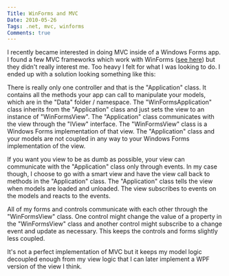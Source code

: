 ```yaml
---
Title: WinForms and MVC
Date: 2010-05-26
Tags: .net, mvc, winforms 
Comments: true
---
```


I recently became interested in doing MVC inside of a Windows Forms app. I found a few MVC frameworks which work with WinForms ([see here](http://stackoverflow.com/questions/2406/looking-for-a-mvc-sample-for-winforms)) but they didn't really interest me. Too heavy I felt for what I was looking to do. I ended up with a solution looking something like this:

There is really only one controller and that is the "Application" class. It contains all the methods your app can call to manipulate your models, which are in the "Data" folder / namespace. The "WinFormsApplication" class inherits from the "Application" class and just sets the view to an instance of "WinFormsView". The "Application" class communicates with the view through the "IView" interface. The "WinFormsView" class is a Windows Forms implementation of that view. The "Application" class and your models are not coupled in any way to your Windows Forms implementation of the view.

If you want you view to be as dumb as possible, your view can communicate with the "Application" class only through events. In my case though, I choose to go with a smart view and have the view call back to methods in the "Application" class. The "Application" class tells the view when models are loaded and unloaded. The view subscribes to events on the models and reacts to the events.

All of my forms and controls communicate with each other through the "WinFormsView" class. One control might change the value of a property in the "WinFormsView" class and another control might subscribe to a change event and update as necessary. This keeps the controls and forms slightly less coupled.

It's not a perfect implementation of MVC but it keeps my model logic decoupled enough from my view logic that I can later implement a WPF version of the view I think.
